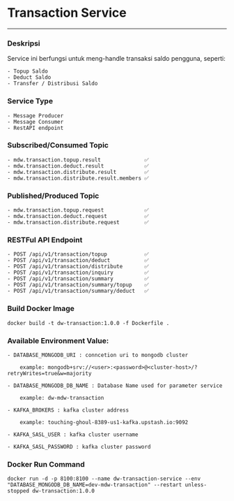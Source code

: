 # Transaction Service
---
### Deskripsi
Service ini berfungsi untuk meng-handle transaksi saldo pengguna, seperti:

    - Topup Saldo
    - Deduct Saldo
    - Transfer / Distribusi Saldo
    
### Service Type
    - Message Producer
    - Message Consumer
    - RestAPI endpoint

### Subscribed/Consumed Topic
    - mdw.transaction.topup.result              ✅
    - mdw.transaction.deduct.result             ✅
    - mdw.transaction.distribute.result         ✅
    - mdw.transaction.distribute.result.members ✅

### Published/Produced Topic
    - mdw.transaction.topup.request             ✅
    - mdw.transaction.deduct.request            ✅
    - mdw.transaction.distribute.request        ✅
    

### RESTFul API Endpoint
    - POST /api/v1/transaction/topup            ✅
    - POST /api/v1/transaction/deduct           ✅
    - POST /api/v1/transaction/distribute       ✅
    - POST /api/v1/transaction/inquiry          ✅
    - POST /api/v1/transaction/summary          ✅
    - POST /api/v1/transaction/summary/topup    ✅
    - POST /api/v1/transaction/summary/deduct   ✅


### Build Docker Image
    docker build -t dw-transaction:1.0.0 -f Dockerfile .

### Available Environment Value:
    - DATABASE_MONGODB_URI : conncetion uri to mongodb cluster
        
        example: mongodb+srv://<user>:<password>@<cluster-host>/?retryWrites=true&w=majority

    - DATABASE_MONGODB_DB_NAME : Database Name used for parameter service

        example: dw-mdw-transaction

    - KAFKA_BROKERS : kafka cluster address

        example: touching-ghoul-8389-us1-kafka.upstash.io:9092

    - KAFKA_SASL_USER : kafka cluster username

    - KAFKA_SASL_PASSWORD : kafka cluster password

### Docker Run Command
    docker run -d -p 8100:8100 --name dw-transaction-service --env "DATABASE_MONGODB_DB_NAME=dev-mdw-transaction" --restart unless-stopped dw-transaction:1.0.0